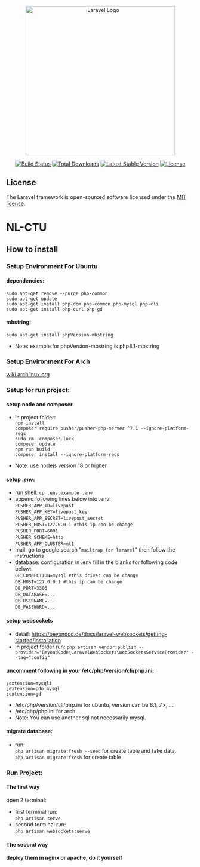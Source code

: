 <p align="center"><a href="https://laravel.com" target="_blank"><img src="https://raw.githubusercontent.com/laravel/art/master/logo-lockup/5%20SVG/2%20CMYK/1%20Full%20Color/laravel-logolockup-cmyk-red.svg" width="400" alt="Laravel Logo"></a></p>

<p align="center">
<a href="https://github.com/laravel/framework/actions"><img src="https://github.com/laravel/framework/workflows/tests/badge.svg" alt="Build Status"></a>
<a href="https://packagist.org/packages/laravel/framework"><img src="https://img.shields.io/packagist/dt/laravel/framework" alt="Total Downloads"></a>
<a href="https://packagist.org/packages/laravel/framework"><img src="https://img.shields.io/packagist/v/laravel/framework" alt="Latest Stable Version"></a>
<a href="https://packagist.org/packages/laravel/framework"><img src="https://img.shields.io/packagist/l/laravel/framework" alt="License"></a>
</p>

## License

The Laravel framework is open-sourced software licensed under the [MIT license](https://opensource.org/licenses/MIT).
# NL-CTU

## How to install

### Setup Environment For Ubuntu

#### dependencies:
`` sudo apt-get remove --purge php-common ``\
`` sudo apt-get update ``\
`` sudo apt-get install php-dom php-common php-mysql php-cli ``\
`` sudo apt-get install php-curl php-gd ``

#### mbstring:
`` sudo apt-get install phpVersion-mbstring ``
- Note: example for phpVersion-mbstring is php8.1-mbstring


### Setup Environment For Arch

<a href="https://wiki.archlinux.org">wiki.archlinux.org</a>

### Setup for run project:

#### setup node and composer
- in project folder:\
`` npm install ``\
`` composer require pusher/pusher-php-server ^7.1 --ignore-platform-reqs ``\
`` sudo rm  composer.lock ``\
`` composer update ``\
`` npm run build ``\
`` composer install --ignore-platform-reqs ``

- Note: use nodejs version 18 or higher

#### setup .env:
- run shell:
`` cp .env.example .env ``
- append following lines below into .env:\
`` PUSHER_APP_ID=livepost ``\
`` PUSHER_APP_KEY=livepost_key ``\
`` PUSHER_APP_SECRET=livepost_secret ``\
`` PUSHER_HOST=127.0.0.1 #this ip can be change ``\
`` PUSHER_PORT=6001 ``\
`` PUSHER_SCHEME=http ``\
`` PUSHER_APP_CLUSTER=mt1 ``
- mail:
go to google search "`` mailtrap for laravel ``" then follow the instructions
- database:
configuration in .env fill in the blanks for following code below:\
`` DB_CONNECTION=mysql #this driver can be change ``\
`` DB_HOST=127.0.0.1 #this ip can be change ``\
`` DB_PORT=3306 ``\
`` DB_DATABASE=... ``\
`` DB_USERNAME=... ``\
`` DB_PASSWORD=... ``

#### setup websockets
- detail: https://beyondco.de/docs/laravel-websockets/getting-started/installation
- In project folder run:
`` php artisan vendor:publish --provider="BeyondCode\LaravelWebSockets\WebSocketsServiceProvider" --tag="config" ``

#### uncomment following in your /etc/php/version/cli/php.ini:
`` ;extension=mysqli ``\
`` ;extension=pdo_mysql ``\
`` ;extension=gd ``
- /etc/php/version/cli/php.ini for ubuntu, version can be 8.1, 7.x, ....
- /etc/php/php.ini for arch
- Note: You can use another sql not necessarily mysql.

#### migrate database:
- run:\
`` php artisan migrate:fresh --seed `` for create table and fake data.\
`` php artisan migrate:fresh `` for create table

### Run Project:

#### The first way


open 2 terminal:
- first terminal run:\
`` php artisan serve ``
- second terminal run:\
`` php artisan websockets:serve ``

#### The second way

**deploy them in nginx or apache, do it yourself**
